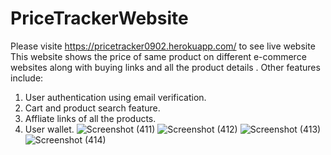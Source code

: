 # PriceTrackerWebsite
Please visite https://pricetracker0902.herokuapp.com/ to see live website 
This website shows the price of same product on different e-commerce websites along with buying links and all the product details .
Other features include:
1) User authentication using email verification.
2) Cart and product search feature.
3) Affliate links of all the products.
4) User wallet.
![Screenshot (411)](https://user-images.githubusercontent.com/52353609/120932368-1a087500-c713-11eb-8fca-af928d77a9cf.png)
![Screenshot (412)](https://user-images.githubusercontent.com/52353609/120932372-1d9bfc00-c713-11eb-8a02-676ed286c3a7.png)
![Screenshot (413)](https://user-images.githubusercontent.com/52353609/120932375-1ffe5600-c713-11eb-9d33-7bf41d7f60e9.png)
![Screenshot (414)](https://user-images.githubusercontent.com/52353609/120932378-2391dd00-c713-11eb-8baa-52b0d2fa499d.png)
